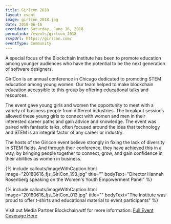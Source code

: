 ```yaml
---
title: Girlcon 2018
layout: event
image: girlcon_2018.jpg
date: 2018-06-16
eventdate: Saturday, June 16, 2018
permalink: /events/girlcon_2018
rsvpUrl: https://girlcon.com/
eventType: Community
---
```

A special focus of the Blockchain Institute has been to promote education among younger audiences who have the potential to be the next generation of software designers.

GirlCon is an annual conference in Chicago dedicated to promoting STEM education among young women. Our team helped to make blockchain education accessible to this group by offering educational talks and resources.

The event gave young girls and women the opportunity to meet with a variety of business people from different industries. The breakout sessions allowed these young girls to connect with women and men in their interested career paths and gain advice and knowledge. The event was paired with fantastic talks, often focused around the idea that technology and STEM is an integral factor of any career or industry.

The hosts of the Girlcon event believe strongly in fixing the lack of diversity in STEM fields. And through their conference, they have achieved this in a way, by bringing people together to connect, grow, and gain confidence in their abilities as women in business.

{% include callouts/imageWithCaption.html
	image="20180616_fjs_GirlCon_193.jpg"
	title=""
	bodyText="Director Hannah Rosenberg speaking on the Women's Youth Empowerment Panel"
%}

{% include callouts/imageWithCaption.html
	image="20180616_fjs_GirlCon_013.jpg"
	title=""
	bodyText="The Institute was proud to offer t-shirts and educational material to event participants"
%}

Visit out Media Partner Blockchain.wtf for more information: <a href="https://blockchain.wtf/2018/06/blog/introducing-blockchain-institute-chicago-girlcon/" target="_blank">Full Event Coverage Here</a>
